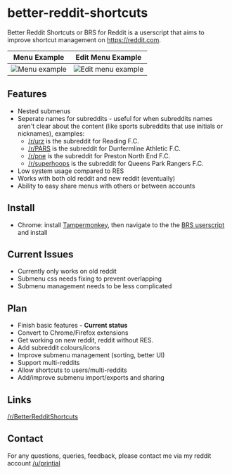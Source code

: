 # better-reddit-shortcuts

Better Reddit Shortcuts or BRS for Reddit is a userscript that aims to improve shortcut management on https://reddit.com.

Menu Example | Edit Menu Example
:-----------:|:----------------:
![Menu example](https://i.imgur.com/YMVL3eo.png) | ![Edit menu example](https://i.imgur.com/GsFrmsi.png)


## Features

- Nested submenus 
- Seperate names for subreddits - useful for when subreddits names aren't clear about the content (like sports subreddits that use initials or nicknames), examples:
  - [/r/urz](https://www.reddit.com/r/urz) is the subreddit for Reading F.C.
  - [/r/PARS](https://www.reddit.com/r/PARS) is the subreddit for Dunfermline Athletic F.C.
  - [/r/pne](https://www.reddit.com/r/pne) is the subreddit for Preston North End F.C.
  - [/r/superhoops](https://www.reddit.com/r/superhoops) is the subreddit for Queens Park Rangers F.C.
- Low system usage compared to RES
- Works with both old reddit and new reddit (eventually)
- Ability to easy share menus with others or between accounts

## Install

- Chrome: install [Tampermonkey](https://chrome.google.com/webstore/detail/tampermonkey/dhdgffkkebhmkfjojejmpbldmpobfkfo?hl=en), then navigate to the the [BRS userscript](https://github.com/printial/better-reddit-shortcuts/raw/main/better-reddit-shortcuts.user.js) and install

## Current Issues

- Currently only works on old reddit 
- Submenu css needs fixing to prevent overlapping
- Submenu management needs to be less complicated

## Plan

- Finish basic features - **Current status**
- Convert to Chrome/Firefox extensions
- Get working on new reddit, reddit without RES.
- Add subreddit colours/icons
- Improve submenu management (sorting, better UI)
- Support multi-reddits
- Allow shortcuts to users/multi-reddits
- Add/improve submenu import/exports and sharing

## Links

[/r/BetterRedditShortcuts](https://www.reddit.com/r/BetterRedditShortcuts/)

## Contact

For any questions, queries, feedback, please contact me via my reddit account [/u/printial](https://www.reddit.com/user/printial/)
